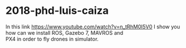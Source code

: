 # 2018-phd-luis-caiza

In this link https://www.youtube.com/watch?v=n_tRhM0I5V0 I show you how can we install ROS, Gazebo 7, MAVROS and  
PX4 in order to fly drones in simulator.
